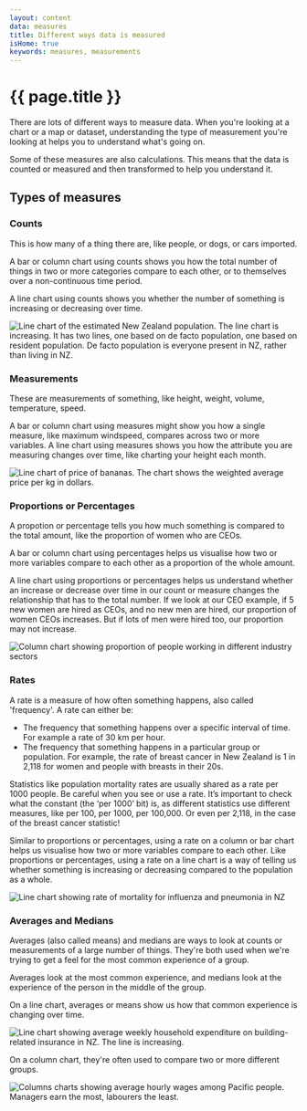 ```yaml
---
layout: content
data: measures
title: Different ways data is measured
isHome: true
keywords: measures, measurements
---
```


# {{ page.title }}

There are lots of different ways to measure data. When you're looking at a chart or a map or dataset, understanding the type of measurement you're looking at helps you to understand what's going on.

Some of these measures are also calculations. This means that the data is counted or measured and then transformed to help you understand it.

## Types of measures

### Counts

This is how many of a thing there are, like people, or dogs, or cars imported. 

A bar or column chart using counts shows you how the total number of things in two or more categories compare to each other, or to themselves over a non-continuous time period.

A line chart using counts shows you whether the number of something is increasing or decreasing over time.

![Line chart of the estimated New Zealand population. The line chart is increasing. It has two lines, one based on de facto population, one based on resident population. De facto population is everyone present in NZ, rather than living in NZ.]({{site.baseurl}}/assets/img/charts/line-example.png)

### Measurements

These are measurements of something, like height, weight, volume, temperature, speed. 

A bar or column chart using measures might show you how a single measure, like maximum windspeed, compares across two or more variables.
A line chart using measures shows you how the attribute you are measuring changes over time, like charting your height each month.

![Line chart of price of bananas. The chart shows the weighted average price per kg in dollars.]({{site.baseurl}}/assets/img/charts/line-shape-spiky.png)

### Proportions or Percentages

A propotion or percentage tells you how much something is compared to the total amount, like the proportion of women who are CEOs. 

A bar or column chart using percentages helps us visualise how two or more variables compare to each other as a proportion of the whole amount.

A line chart using proportions or percentages helps us understand whether an increase or decrease over time in our count or measure changes the relationship that has to the total number. If we look at our CEO example, if 5 new women are hired as CEOs, and no new men are hired, our proportion of women CEOs increases. But if lots of men were hired too, our proportion may not increase.

![Column chart showing proportion of people working in different industry sectors]({{site.baseurl}}/assets/img/charts/measures-proportion.png)

### Rates

A rate is a measure of how often something happens, also called 'frequency'. A rate can either be:

- The frequency that something happens over a specific interval of time. For example a rate of 30 km per hour.
- The frequency that something happens in a particular group or population. For example, the rate of breast cancer in New Zealand is 1 in 2,118 for women and people with breasts in their 20s.

Statistics like population mortality rates are usually shared as a rate per 1000 people. Be careful when you see or use a rate. It’s important to check what the constant (the ‘per 1000’ bit) is, as different statistics use different measures, like per 100, per 1000, per 100,000. Or even per 2,118, in the case of the breast cancer statistic!

Similar to proportions or percentages, using a rate on a column or bar chart helps us visualise how two or more variables compare to each other.
Like proportions or percentages, using a rate on a line chart is a way of telling us whether something is increasing or decreasing compared to the population as a whole.

![Line chart showing rate of mortality for influenza and pneumonia in NZ]({{site.baseurl}}/assets/img/charts/measures-rate.png)

### Averages and Medians

Averages (also called means) and medians are ways to look at counts or measurements of a large number of things. They're both used when we're trying to get a feel for the most common experience of a group.

Averages look at the most common experience, and medians look at the experience of the person in the middle of the group.

On a line chart, averages or means show us how that common experience is changing over time.

![Line chart showing average weekly household expenditure on building-related
insurance in NZ. The line is increasing.]({{site.baseurl}}/assets/img/charts/measures-avg-line.png)

On a column chart, they're often used to compare two or more different groups.

![Columns charts showing average hourly wages among Pacific people. Managers earn the most, labourers the least.]({{site.baseurl}}/assets/img/charts/measures-avg-col.png)